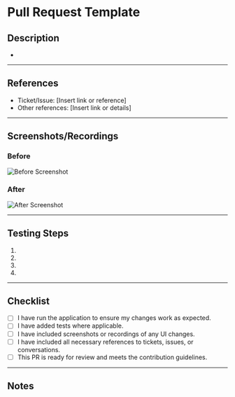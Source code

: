 # Pull Request Template

## Description

<!-- Clearly and concisely describe the changes you made and the motivation behind them. -->

-

---

## References

<!-- Add links to the related ticket, issue, Slack conversation, or any other relevant references. -->

- Ticket/Issue: [Insert link or reference]
- Other references: [Insert link or details]

---

## Screenshots/Recordings

### Before

<!-- Add screenshots or screen recordings of the behavior before the change. -->

![Before Screenshot](link_or_upload_image_here)

### After

<!-- Add screenshots or screen recordings of the behavior after the change. -->

![After Screenshot](link_or_upload_image_here)

---

## Testing Steps

<!-- Provide a step-by-step guide on how to test your changes. -->

1.
2.
3.
4.

---

## Checklist

<!-- Check off each item to ensure your PR is ready for review. -->

- [ ] I have run the application to ensure my changes work as expected.
- [ ] I have added tests where applicable.
- [ ] I have included screenshots or recordings of any UI changes.
- [ ] I have included all necessary references to tickets, issues, or conversations.
- [ ] This PR is ready for review and meets the contribution guidelines.

---

## Notes

## <!-- Include any additional comments, concerns, or questions for the reviewer. -->
